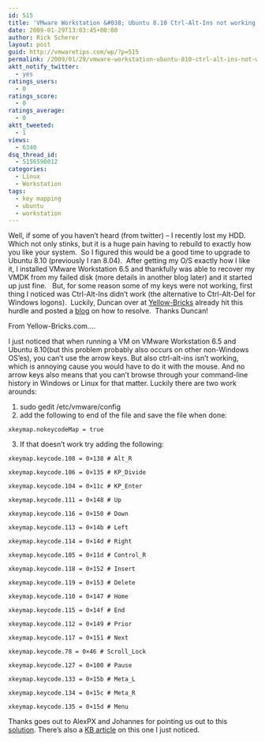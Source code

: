 ```yaml
---
id: 515
title: 'VMware Workstation &#038; Ubuntu 8.10 Ctrl-Alt-Ins not working'
date: 2009-01-29T13:03:45+00:00
author: Rick Scherer
layout: post
guid: http://vmwaretips.com/wp/?p=515
permalink: /2009/01/29/vmware-workstation-ubuntu-810-ctrl-alt-ins-not-working/
aktt_notify_twitter:
  - yes
ratings_users:
  - 0
ratings_score:
  - 0
ratings_average:
  - 0
aktt_tweeted:
  - 1
views:
  - 6340
dsq_thread_id:
  - 5156590012
categories:
  - Linux
  - Workstation
tags:
  - key mapping
  - ubuntu
  - workstation
---
```

Well, if some of you haven&#8217;t heard (from twitter) &#8211; I recently lost my HDD. Which not only stinks, but it is a huge pain having to rebuild to exactly how you like your system.  So I figured this would be a good time to upgrade to Ubuntu 8.10 (previously I ran 8.04).  After getting my O/S exactly how I like it, I installed VMware Workstation 6.5 and thankfully was able to recover my VMDK from my failed disk (more details in another blog later) and it started up just fine.   But, for some reason some of my keys were not working, first thing I noticed was Ctrl-Alt-Ins didn&#8217;t work (the alternative to Ctrl-Alt-Del for Windows logons).  Luckily, Duncan over at <a href="http://www.yellow-bricks.com" target="_blank">Yellow-Bricks</a> already hit this hurdle and posted a <a href="http://www.yellow-bricks.com/2008/11/19/vmware-workstation-ubuntu-ctrl-alt-ins-not-working/" target="_blank">blog</a> on how to resolve.  Thanks Duncan!

<!--more-->

From Yellow-Bricks.com&#8230;.

I just noticed that when running a VM on VMware Workstation 6.5 and Ubuntu 8.10(but this problem probably also occurs on other non-Windows OS’es), you can’t use the arrow keys. But also ctrl-alt-ins isn’t working, which is annoying cause you would have to do it with the mouse. And no arrow keys also means that you can’t browse through your command-line history in Windows or Linux for that matter. Luckily there are two work arounds:

  1. sudo gedit /etc/vmware/config
  2. add the following to end of the file and save the file when done:
  
    xkeymap.nokeycodeMap = true
  3. If that doesn’t work try adding the following:
  
    xkeymap.keycode.108 = 0×138 # Alt_R
  
    xkeymap.keycode.106 = 0×135 # KP_Divide
  
    xkeymap.keycode.104 = 0×11c # KP_Enter
  
    xkeymap.keycode.111 = 0×148 # Up
  
    xkeymap.keycode.116 = 0×150 # Down
  
    xkeymap.keycode.113 = 0×14b # Left
  
    xkeymap.keycode.114 = 0×14d # Right
  
    xkeymap.keycode.105 = 0×11d # Control_R
  
    xkeymap.keycode.118 = 0×152 # Insert
  
    xkeymap.keycode.119 = 0×153 # Delete
  
    xkeymap.keycode.110 = 0×147 # Home
  
    xkeymap.keycode.115 = 0×14f # End
  
    xkeymap.keycode.112 = 0×149 # Prior
  
    xkeymap.keycode.117 = 0×151 # Next
  
    xkeymap.keycode.78 = 0×46 # Scroll_Lock
  
    xkeymap.keycode.127 = 0×100 # Pause
  
    xkeymap.keycode.133 = 0×15b # Meta_L
  
    xkeymap.keycode.134 = 0×15c # Meta_R
  
    xkeymap.keycode.135 = 0×15d # Menu

Thanks goes out to AlexPX and Johannes for pointing us out to this <a onclick="javascript:pageTracker._trackPageview('/outbound/article/communities.vmware.com');" href="http://communities.vmware.com/thread/177321?tstart=0">solution</a>. There’s also a <a onclick="javascript:pageTracker._trackPageview('/outbound/article/kb.vmware.com');" href="http://kb.vmware.com/selfservice/microsites/search.do?cmd=displayKC&docType=kc&externalId=1007439&sliceId=1&docTypeID=DT_KB_1_1&dialogID=4954271&stateId=0%200%202420769">KB article</a> on this one I just noticed.